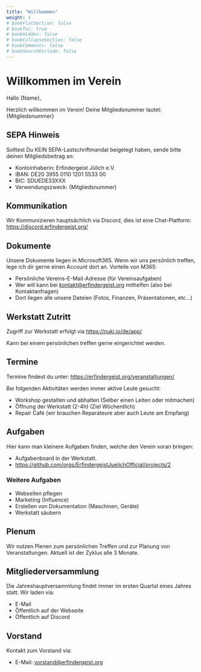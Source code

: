 ```yaml
---
title: "Willkommen"
weight: 1
# bookFlatSection: false
# bookToc: true
# bookHidden: false
# bookCollapseSection: false
# bookComments: false
# bookSearchExclude: false
---
```


# Willkommen im Verein

Hallo {Name},

Herzlich willkommen im Verein!
Deine Mitgliedsnummer lautet: {Mitgliedsnummer}

## SEPA Hinweis

Solltest Du KEIN SEPA-Lastschriftmandat beigelegt haben, sende bitte deinen Mitgliedsbeitrag an:

- Kontoinhaberin: Erfindergeist Jülich e.V.
- IBAN: DE20 3955 0110 1201 5533 00
- BIC: SDUEDE33XXX
- Verwendungszweck: {Mitgliedsnummer}

## Kommunikation

Wir Kommunizieren hauptsächlich via Discord, dies ist eine Chat-Platform:
<https://discord.erfindergeist.org/>

## Dokumente

Unsere Dokumente liegen in Microsoft365. Wenn wir uns persönlich treffen, lege ich dir gerne einen Account dort an.
Vorteile von M365:

- Persönliche Vereins-E-Mail-Adresse (für Vereinsaufgaben)
- Wer will kann bei <kontakt@erfindergeist.org> mithelfen (also bei Kontaktanfragen)
- Dort liegen alle unsere Dateien (Fotos, Finanzen, Präsentationen, etc...)

## Werkstatt Zutritt

Zugriff zur Werkstatt erfolgt via
<https://nuki.io/de/app/>

Kann bei einem persönlichen treffen gerne eingerichtet werden.

## Termine

Termine findest du unter:
<https://erfindergeist.org/veranstaltungen/>

Bei folgenden Aktivitäten werden immer aktive Leute gesucht:

- Workshop gestalten und abhalten (Selber einen Leiten oder mitmachen)
- Öffnung der Werkstatt (2-4h) (Ziel Wöchentlich)
- Repair Café (wir brauchen Reparateure aber auch Leute am Empfang)

## Aufgaben

Hier kann man kleinere Aufgaben finden, welche den Verein voran bringen:

- Aufgabenboard in der Werkstatt.
- <https://github.com/orgs/ErfindergeistJuelichOfficial/projects/2>

### Weitere Aufgaben

- Webseiten pflegen
- Marketing (Influence)
- Erstellen von Dokumentation (Maschinen, Geräte)
- Werkstatt säubern

## Plenum

Wir nutzen Plenen zum persönlichen Treffen und zur Planung von Veranstaltungen. Aktuell ist der Zyklus alle 3 Monate.

## Mitgliederversammlung

Die Jahreshauptversammlung findet immer im ersten Quartal eines Jahres statt.
Wir laden via:

- E-Mail
- Öffentlich auf der Webseite
- Öffentlich auf Discord

## Vorstand

Kontakt zum Vorstand via:

- E-Mail: <vorstand@erfindergeist.org>


